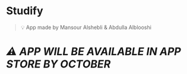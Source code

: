 # Studify

>💡 App made by Mansour Alshebli & Abdulla Alblooshi

# _⚠️ APP WILL BE AVAILABLE IN APP STORE BY OCTOBER_

